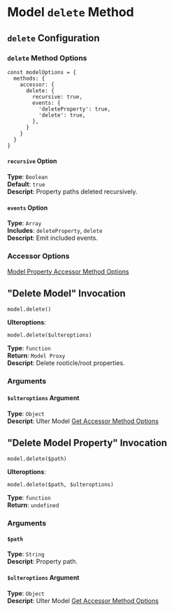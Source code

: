 # Model `delete` Method
## `delete` Configuration
### `delete` Method Options
```
const modelOptions = {
  methods: {
    accessor: {
      delete: {
        recursive: true,
        events: {
          'deleteProperty': true,
          'delete': true,
        },
      }
    }
  }
}
```
#### `recursive` Option
**Type**: `Boolean`  
**Default**: `true`  
**Descript**: Property paths deleted recursively. 
#### `events` Option
**Type**: `Array`  
**Includes**: `deleteProperty`, `delete`  
**Descript**: Emit included events.  
### Accessor Options
[Model Property Accessor Method Options](../index.md#path-options)

## "Delete Model" Invocation
```
model.delete()
```
**Ulteroptions**:  
```
model.delete($ulteroptions)
```
**Type**: `function`  
**Return**: `Model Proxy`  
**Descript**: Delete rooticle/root properties.  
### Arguments
#### `$ulteroptions` Argument
**Type**: `Object`  
**Descript**: Ulter Model [Get Accessor Method Options](#get-method-options)

## "Delete Model Property" Invocation
```
model.delete($path)
```
**Ulteroptions**:  
```
model.delete($path, $ulteroptions)
```
**Type**: `function`  
**Return**: `undefined`  

### Arguments
#### `$path`
**Type**: `String`  
**Descript**: Property path. 
#### `$ulteroptions` Argument
**Type**: `Object`  
**Descript**: Ulter Model [Get Accessor Method Options](#get-method-options)